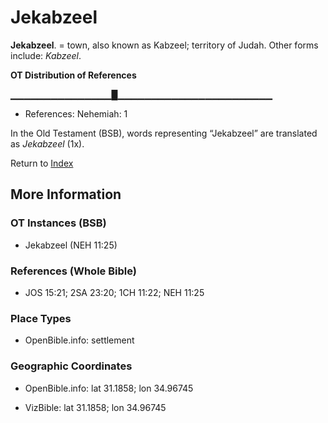 # Jekabzeel
**Jekabzeel**. 
= town, also known as Kabzeel; territory of Judah. 
Other forms include: 
*Kabzeel*. 


**OT Distribution of References**

▁▁▁▁▁▁▁▁▁▁▁▁▁▁▁█▁▁▁▁▁▁▁▁▁▁▁▁▁▁▁▁▁▁▁▁▁▁▁
* References: Nehemiah: 1



In the Old Testament (BSB), words representing “Jekabzeel” are translated as 
*Jekabzeel* (1x). 




Return to [Index](00-Index.md)

## More Information

### OT Instances (BSB)

* Jekabzeel (NEH 11:25)



### References (Whole Bible)

* JOS 15:21; 2SA 23:20; 1CH 11:22; NEH 11:25


### Place Types

* OpenBible.info: settlement



### Geographic Coordinates

* OpenBible.info: lat 31.1858; lon 34.96745

* VizBible: lat 31.1858; lon 34.96745




